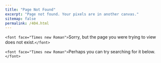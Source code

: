```yaml
---
title: "Page Not Found"
excerpt: "Page not found. Your pixels are in another canvas."
sitemap: false
permalink: /404.html
---
```

`<font face="Times new Roman">`Sorry, but the page you were trying to view does not exist.`</font>`

`<font face="Times new Roman">`Perhaps you can try searching for it below.`</font>`

<script type="text/javascript">
  var GOOG_FIXURL_LANG = 'en';
  var GOOG_FIXURL_SITE = '{{ site.url }}'
</script>

<script type="text/javascript"
  src="https://linkhelp.clients.google.com/tbproxy/lh/wm/fixurl.js">
</script>
